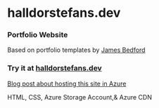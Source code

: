 # halldorstefans.dev
### Portfolio Website

Based on portfolio templates by [James Bedford](https://github.com/DopestTech/Dev-Folio)

### Try it at [halldorstefans.dev](https://www.halldorstefans.dev/)

[Blog post about hosting this site in Azure](https://www.halldorstefans.com/moving-my-static-site-to-azure-storage-saving-time/)

HTML, CSS, Azure Storage Account,& Azure CDN
